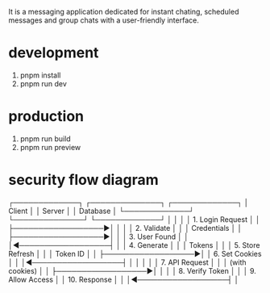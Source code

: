 It is a messaging application dedicated for instant chating, scheduled messages and group chats with a user-friendly interface.

# development
1. pnpm install
2. pnpm run dev

# production
1. pnpm run build
2. pnpm run preview

# security flow diagram
┌─────────────┐    ┌──────────────┐    ┌─────────────┐
│   Client    │    │   Server     │    │  Database   │
└─────────────┘    └──────────────┘    └─────────────┘
       │                   │                   │
       │ 1. Login Request  │                   │
       ├──────────────────►│                   │
       │                   │ 2. Validate       │
       │                   │    Credentials    │
       │                   ├──────────────────►│
       │                   │ 3. User Found    │
       │                   │◄──────────────────┤
       │                   │ 4. Generate       │
       │                   │    Tokens         │
       │                   │ 5. Store Refresh  │
       │                   │    Token ID       │
       │                   ├──────────────────►│
       │ 6. Set Cookies    │                   │
       │◄──────────────────┤                   │
       │                   │                   │
       │ 7. API Request    │                   │
       │    (with cookies) │                   │
       ├──────────────────►│                   │
       │                   │ 8. Verify Token   │
       │                   │ 9. Allow Access   │
       │ 10. Response      │                   │
       │◄──────────────────┤                   │